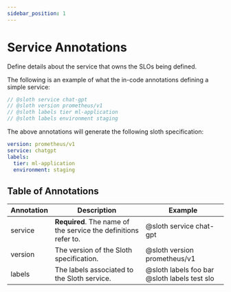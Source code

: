 ```yaml
---
sidebar_position: 1
---
```


# Service Annotations

Define details about the service that owns the SLOs being defined.

The following is an example of what the in-code annotations defining a simple service:

```go
// @sloth service chat-gpt
// @sloth version prometheus/v1
// @sloth labels tier ml-application  
// @sloth labels environment staging
```

The above annotations will generate the following sloth specification:

```yaml
version: prometheus/v1
service: chatgpt
labels:
  tier: ml-application
  environment: staging
```

## Table of Annotations

| Annotation | Description                                                     | Example                                      |
|------------|-----------------------------------------------------------------|----------------------------------------------|
| service    | **Required**. The name of the service the definitions refer to. | @sloth service chat-gpt                      |
| version    | The version of the Sloth specification.                         | @sloth version prometheus/v1                 |
| labels     | The labels associated to the Sloth service.                     | @sloth labels foo bar @sloth labels test slo |
